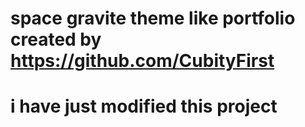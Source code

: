 # space gravite theme like portfolio created by https://github.com/CubityFirst 
# i have just modified this project
